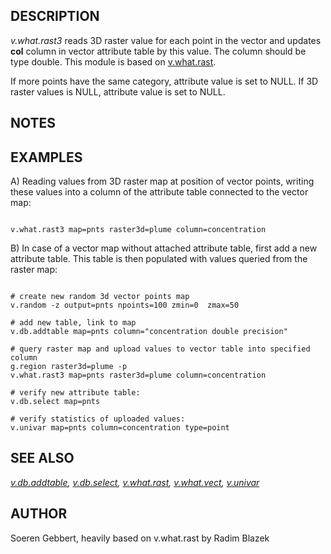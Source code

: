 
## DESCRIPTION

*v.what.rast3* reads 3D raster value for each point in the vector and updates **col**
column in vector attribute table by this value. The column should be type double. This module is based on
[v.what.rast](v.what.rast.html).

If more points have the same category, attribute value is set to NULL.
If 3D raster values is NULL, attribute value is set to NULL.

## NOTES

## EXAMPLES

A) Reading values from 3D raster map at position of vector points, writing these values
into a column of the attribute table connected to the vector map:

```

v.what.rast3 map=pnts raster3d=plume column=concentration

```

B) In case of a vector map without attached attribute table, first add
a new attribute table. This table is then populated with values
queried from the raster map:

```

# create new random 3d vector points map
v.random -z output=pnts npoints=100 zmin=0  zmax=50

# add new table, link to map
v.db.addtable map=pnts column="concentration double precision"

# query raster map and upload values to vector table into specified column
g.region raster3d=plume -p
v.what.rast3 map=pnts raster3d=plume column=concentration

# verify new attribute table:
v.db.select map=pnts

# verify statistics of uploaded values:
v.univar map=pnts column=concentration type=point

```

## SEE ALSO

*[v.db.addtable](v.db.addtable.html),
[v.db.select](v.db.select.html),
[v.what.rast](v.what.rast.html),
[v.what.vect](v.what.vect.html),
[v.univar](v.univar.html)*

## AUTHOR

Soeren Gebbert, heavily based on v.what.rast by Radim Blazek
